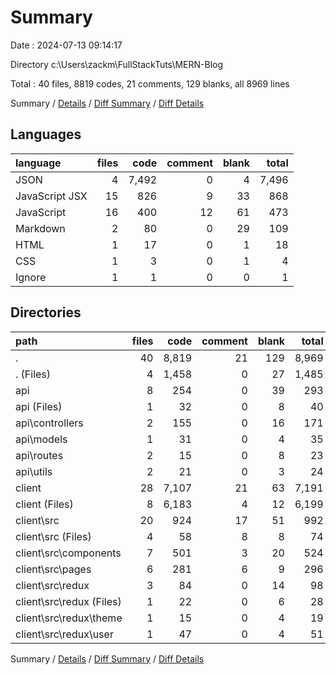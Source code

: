 # Summary

Date : 2024-07-13 09:14:17

Directory c:\\Users\\zackm\\FullStackTuts\\MERN-Blog

Total : 40 files,  8819 codes, 21 comments, 129 blanks, all 8969 lines

Summary / [Details](details.md) / [Diff Summary](diff.md) / [Diff Details](diff-details.md)

## Languages
| language | files | code | comment | blank | total |
| :--- | ---: | ---: | ---: | ---: | ---: |
| JSON | 4 | 7,492 | 0 | 4 | 7,496 |
| JavaScript JSX | 15 | 826 | 9 | 33 | 868 |
| JavaScript | 16 | 400 | 12 | 61 | 473 |
| Markdown | 2 | 80 | 0 | 29 | 109 |
| HTML | 1 | 17 | 0 | 1 | 18 |
| CSS | 1 | 3 | 0 | 1 | 4 |
| Ignore | 1 | 1 | 0 | 0 | 1 |

## Directories
| path | files | code | comment | blank | total |
| :--- | ---: | ---: | ---: | ---: | ---: |
| . | 40 | 8,819 | 21 | 129 | 8,969 |
| . (Files) | 4 | 1,458 | 0 | 27 | 1,485 |
| api | 8 | 254 | 0 | 39 | 293 |
| api (Files) | 1 | 32 | 0 | 8 | 40 |
| api\\controllers | 2 | 155 | 0 | 16 | 171 |
| api\\models | 1 | 31 | 0 | 4 | 35 |
| api\\routes | 2 | 15 | 0 | 8 | 23 |
| api\\utils | 2 | 21 | 0 | 3 | 24 |
| client | 28 | 7,107 | 21 | 63 | 7,191 |
| client (Files) | 8 | 6,183 | 4 | 12 | 6,199 |
| client\\src | 20 | 924 | 17 | 51 | 992 |
| client\\src (Files) | 4 | 58 | 8 | 8 | 74 |
| client\\src\\components | 7 | 501 | 3 | 20 | 524 |
| client\\src\\pages | 6 | 281 | 6 | 9 | 296 |
| client\\src\\redux | 3 | 84 | 0 | 14 | 98 |
| client\\src\\redux (Files) | 1 | 22 | 0 | 6 | 28 |
| client\\src\\redux\\theme | 1 | 15 | 0 | 4 | 19 |
| client\\src\\redux\\user | 1 | 47 | 0 | 4 | 51 |

Summary / [Details](details.md) / [Diff Summary](diff.md) / [Diff Details](diff-details.md)